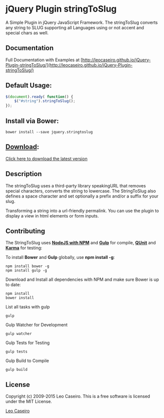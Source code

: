 jQuery Plugin stringToSlug
=============

A Simple Plugin in jQuery JavaScript Framework.
The stringToSlug converts any string to SLUG supporting all Languages using or not accent and special chars as well.

Documentation
--------------
Full Documentation with Examples at [http://leocaseiro.github.io/jQuery-Plugin-stringToSlug/](http://leocaseiro.github.io/jQuery-Plugin-stringToSlug/)


Default Usage:
--------------

```javascript
$(document).ready( function() {
    $("#string").stringToSlug();
});
```


Install via Bower:
-----------------
```
bower install --save jquery.stringtoslug
```

[Download](https://github.com/leocaseiro/jQuery-Plugin-stringToSlug/archive/v2.0.0.zip):
-----------------
[Click here to download the latest version](https://github.com/leocaseiro/jQuery-Plugin-stringToSlug/archive/v2.0.0.zip)

Description
--------------
The stringToSlug uses a third-party library speakingURL that removes special characters, converts the string to lowercase. The StringToSlug also defines a space character and set optionally a prefix and/or a suffix for your slug.

Transforming a string into a url-friendly permalink.
You can use the plugin to display a view in html elements or form inputs.

Contributing
------------
The StringToSlug uses [**NodeJS with NPM**](http://nodejs.org/) and [**Gulp**](http://gulpjs.com/) for compile, [**QUnit**](https://qunitjs.com/) and [**Karma**](http://karma-runner.github.io/) for testing:

To install **Bower** and **Gulp** globally, use **npm install -g**:
```shell
npm install bower -g
npm install gulp -g
```

Download and Install all dependencies with NPM and make sure Bower is up to date:
```shell
npm install
bower install
```

List all tasks with gulp
```shell
gulp
```

Gulp Watcher for Development
```shell
gulp watcher
```

Gulp Tests for Testing
```shell
gulp tests
```

Gulp Build to Compile
```shell
gulp build
```


License
------------
Copyright (c) 2009-2015 Leo Caseiro. This is a free software is licensed under the MIT License.

[Leo Caseiro](http://about.me/leocaseiro)
